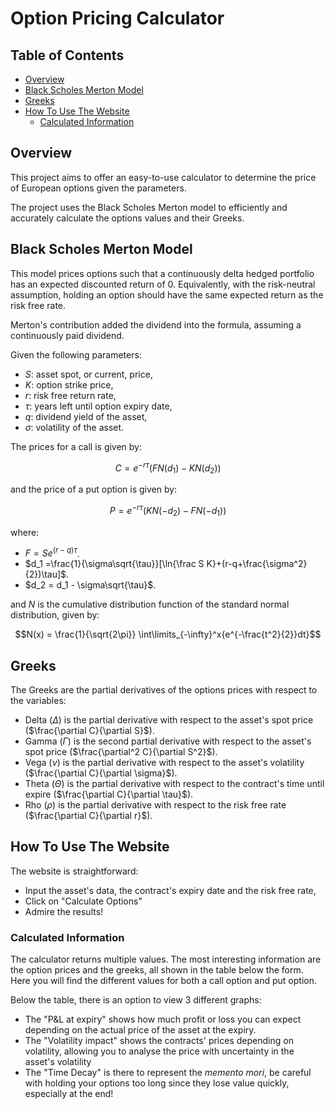# Option Pricing Calculator

## Table of Contents

- [Overview](#overview)
- [Black Scholes Merton Model](#black-scholes-merton-model)
- [Greeks](#greeks)
- [How To Use The Website](#how-to-use-the-website)
  - [Calculated Information](#calculated-information)

## Overview

This project aims to offer an easy-to-use calculator to determine the price of European options given the parameters.

The project uses the Black Scholes Merton model to efficiently and accurately calculate the options values and their Greeks.

## Black Scholes Merton Model

This model prices options such that a continuously delta hedged portfolio has an expected discounted return of 0. Equivalently, with the risk-neutral assumption, holding an option should have the same expected return as the risk free rate.

Merton's contribution added the dividend into the formula, assuming a continuously paid dividend.

Given the following parameters:

- $S$: asset spot, or current, price,
- $K$: option strike price,
- $r$: risk free return rate,
- $\tau$: years left until option expiry date,
- $q$: dividend yield of the asset,
- $\sigma$: volatility of the asset.

The prices for a call is given by:

$$C = e^{-r\tau}(FN(d_1)-KN(d_2))$$

and the price of a put option is given by:

$$P = e^{-r\tau}(KN(-d_2)-FN(-d_1))$$

where:

- $F=Se^{(r-q)\tau}$.
- $d_1 =\frac{1}{\sigma\sqrt{\tau}}[\ln{\frac S K}+(r-q+\frac{\sigma^2}{2})\tau]$.
- $d_2 = d_1 - \sigma\sqrt{\tau}$.

and $N$ is the cumulative distribution function of the standard normal distribution, given by:

$$N(x) = \frac{1}{\sqrt{2\pi}} \int\limits_{-\infty}^x{e^{-\frac{t^2}{2}}dt}$$

## Greeks

The Greeks are the partial derivatives of the options prices with respect to the variables:

- Delta ($\Delta$) is the partial derivative with respect to the asset's spot price ($\frac{\partial C}{\partial S}$).
- Gamma ($\Gamma$) is the second partial derivative with respect to the asset's spot price ($\frac{\partial^2 C}{\partial S^2}$).
- Vega ($\nu$) is the partial derivative with respect to the asset's volatility ($\frac{\partial C}{\partial \sigma}$).
- Theta ($\Theta$) is the partial derivative with respect to the contract's time until expire ($\frac{\partial C}{\partial \tau}$).
- Rho ($\rho$) is the partial derivative with respect to the risk free rate ($\frac{\partial C}{\partial r}$).

## How To Use The Website

The website is straightforward:

- Input the asset's data, the contract's expiry date and the risk free rate,
- Click on "Calculate Options"
- Admire the results!

### Calculated Information

The calculator returns multiple values. The most interesting information are the option prices and the greeks, all shown in the table below the form. Here you will find the different values for both a call option and put option.

Below the table, there is an option to view 3 different graphs:

- The "P&L at expiry" shows how much profit or loss you can expect depending on the actual price of the asset at the expiry.
- The "Volatility impact" shows the contracts' prices depending on volatility, allowing you to analyse the price with uncertainty in the asset's volatility
- The "Time Decay" is there to represent the _memento mori_, be careful with holding your options too long since they lose value quickly, especially at the end!
